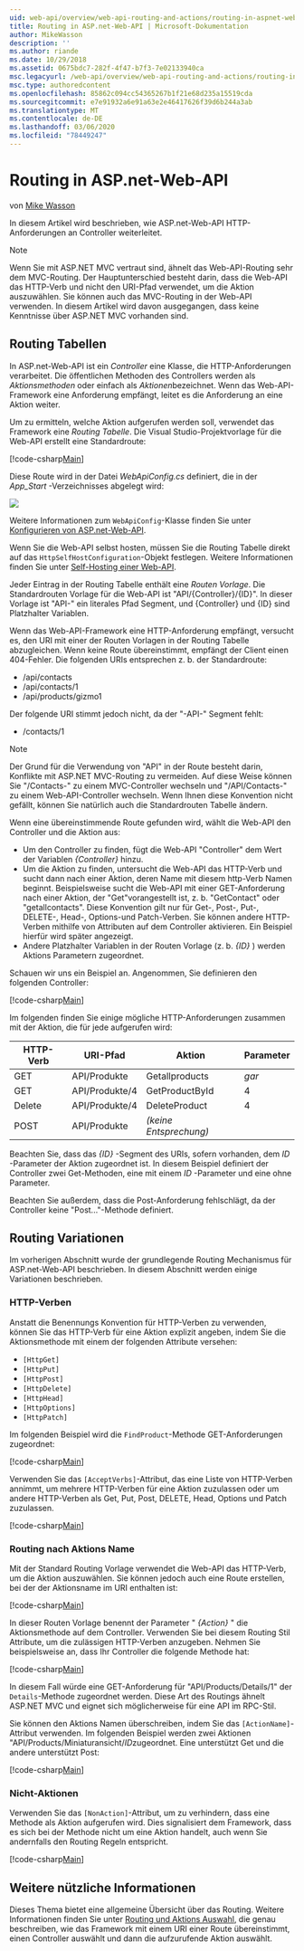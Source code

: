 ```yaml
---
uid: web-api/overview/web-api-routing-and-actions/routing-in-aspnet-web-api
title: Routing in ASP.net-Web-API | Microsoft-Dokumentation
author: MikeWasson
description: ''
ms.author: riande
ms.date: 10/29/2018
ms.assetid: 0675bdc7-282f-4f47-b7f3-7e02133940ca
msc.legacyurl: /web-api/overview/web-api-routing-and-actions/routing-in-aspnet-web-api
msc.type: authoredcontent
ms.openlocfilehash: 85862c094cc54365267b1f21e68d235a15519cda
ms.sourcegitcommit: e7e91932a6e91a63e2e46417626f39d6b244a3ab
ms.translationtype: MT
ms.contentlocale: de-DE
ms.lasthandoff: 03/06/2020
ms.locfileid: "78449247"
---
```

# <a name="routing-in-aspnet-web-api"></a>Routing in ASP.net-Web-API

von [Mike Wasson](https://github.com/MikeWasson)

In diesem Artikel wird beschrieben, wie ASP.net-Web-API HTTP-Anforderungen an Controller weiterleitet.

> [!NOTE]
> Wenn Sie mit ASP.NET MVC vertraut sind, ähnelt das Web-API-Routing sehr dem MVC-Routing. Der Hauptunterschied besteht darin, dass die Web-API das HTTP-Verb und nicht den URI-Pfad verwendet, um die Aktion auszuwählen. Sie können auch das MVC-Routing in der Web-API verwenden. In diesem Artikel wird davon ausgegangen, dass keine Kenntnisse über ASP.NET MVC vorhanden sind.

## <a name="routing-tables"></a>Routing Tabellen

In ASP.net-Web-API ist ein *Controller* eine Klasse, die HTTP-Anforderungen verarbeitet. Die öffentlichen Methoden des Controllers werden als *Aktionsmethoden* oder einfach als *Aktionen*bezeichnet. Wenn das Web-API-Framework eine Anforderung empfängt, leitet es die Anforderung an eine Aktion weiter.

Um zu ermitteln, welche Aktion aufgerufen werden soll, verwendet das Framework eine *Routing Tabelle*. Die Visual Studio-Projektvorlage für die Web-API erstellt eine Standardroute:

[!code-csharp[Main](routing-in-aspnet-web-api/samples/sample1.cs)]

Diese Route wird in der Datei *WebApiConfig.cs* definiert, die in der *App\_Start* -Verzeichnisses abgelegt wird:

![](routing-in-aspnet-web-api/_static/image1.png)

Weitere Informationen zum `WebApiConfig`-Klasse finden Sie unter [Konfigurieren von ASP.net-Web-API](../advanced/configuring-aspnet-web-api.md).

Wenn Sie die Web-API selbst hosten, müssen Sie die Routing Tabelle direkt auf das `HttpSelfHostConfiguration`-Objekt festlegen. Weitere Informationen finden Sie unter [Self-Hosting einer Web-API](../older-versions/self-host-a-web-api.md).

Jeder Eintrag in der Routing Tabelle enthält eine *Routen Vorlage*. Die Standardrouten Vorlage für die Web-API ist &quot;API/{Controller}/{ID}&quot;. In dieser Vorlage ist &quot;API-&quot; ein literales Pfad Segment, und {Controller} und {ID} sind Platzhalter Variablen.

Wenn das Web-API-Framework eine HTTP-Anforderung empfängt, versucht es, den URI mit einer der Routen Vorlagen in der Routing Tabelle abzugleichen. Wenn keine Route übereinstimmt, empfängt der Client einen 404-Fehler. Die folgenden URIs entsprechen z. b. der Standardroute:

- /api/contacts
- /api/contacts/1
- /api/products/gizmo1

Der folgende URI stimmt jedoch nicht, da der &quot;-API-&quot; Segment fehlt:

- /contacts/1

> [!NOTE]
> Der Grund für die Verwendung von "API" in der Route besteht darin, Konflikte mit ASP.NET MVC-Routing zu vermeiden. Auf diese Weise können Sie &quot;/Contacts-&quot; zu einem MVC-Controller wechseln und &quot;/API/Contacts-&quot; zu einem Web-API-Controller wechseln. Wenn Ihnen diese Konvention nicht gefällt, können Sie natürlich auch die Standardrouten Tabelle ändern.

Wenn eine übereinstimmende Route gefunden wird, wählt die Web-API den Controller und die Aktion aus:

- Um den Controller zu finden, fügt die Web-API &quot;Controller&quot; dem Wert der Variablen *{Controller}* hinzu.
- Um die Aktion zu finden, untersucht die Web-API das HTTP-Verb und sucht dann nach einer Aktion, deren Name mit diesem http-Verb Namen beginnt. Beispielsweise sucht die Web-API mit einer GET-Anforderung nach einer Aktion, der &quot;Get&quot;vorangestellt ist, z. b. &quot;GetContact&quot; oder &quot;getallcontacts&quot;. Diese Konvention gilt nur für Get-, Post-, Put-, DELETE-, Head-, Options-und Patch-Verben. Sie können andere HTTP-Verben mithilfe von Attributen auf dem Controller aktivieren. Ein Beispiel hierfür wird später angezeigt.
- Andere Platzhalter Variablen in der Routen Vorlage (z. b. *{ID}* ) werden Aktions Parametern zugeordnet.

Schauen wir uns ein Beispiel an. Angenommen, Sie definieren den folgenden Controller:

[!code-csharp[Main](routing-in-aspnet-web-api/samples/sample2.cs)]

Im folgenden finden Sie einige mögliche HTTP-Anforderungen zusammen mit der Aktion, die für jede aufgerufen wird:

| HTTP-Verb | URI-Pfad | Aktion | Parameter |
| --- | --- | --- | --- |
| GET | API/Produkte | Getallproducts | *gar* |
| GET | API/Produkte/4 | GetProductById | 4 |
| Delete | API/Produkte/4 | DeleteProduct | 4 |
| POST | API/Produkte | *(keine Entsprechung)* |  |

Beachten Sie, dass das *{ID}* -Segment des URIs, sofern vorhanden, dem *ID* -Parameter der Aktion zugeordnet ist. In diesem Beispiel definiert der Controller zwei Get-Methoden, eine mit einem *ID* -Parameter und eine ohne Parameter.

Beachten Sie außerdem, dass die Post-Anforderung fehlschlägt, da der Controller keine &quot;Post...&quot;-Methode definiert.

## <a name="routing-variations"></a>Routing Variationen

Im vorherigen Abschnitt wurde der grundlegende Routing Mechanismus für ASP.net-Web-API beschrieben. In diesem Abschnitt werden einige Variationen beschrieben.

### <a name="http-verbs"></a>HTTP-Verben

Anstatt die Benennungs Konvention für HTTP-Verben zu verwenden, können Sie das HTTP-Verb für eine Aktion explizit angeben, indem Sie die Aktionsmethode mit einem der folgenden Attribute versehen:

- `[HttpGet]`
- `[HttpPut]`
- `[HttpPost]`
- `[HttpDelete]`
- `[HttpHead]`
- `[HttpOptions]`
- `[HttpPatch]`

Im folgenden Beispiel wird die `FindProduct`-Methode GET-Anforderungen zugeordnet:

[!code-csharp[Main](routing-in-aspnet-web-api/samples/sample3.cs)]

Verwenden Sie das `[AcceptVerbs]`-Attribut, das eine Liste von HTTP-Verben annimmt, um mehrere HTTP-Verben für eine Aktion zuzulassen oder um andere HTTP-Verben als Get, Put, Post, DELETE, Head, Options und Patch zuzulassen.

[!code-csharp[Main](routing-in-aspnet-web-api/samples/sample4.cs)]

<a id="routing_by_action_name"></a>
### <a name="routing-by-action-name"></a>Routing nach Aktions Name

Mit der Standard Routing Vorlage verwendet die Web-API das HTTP-Verb, um die Aktion auszuwählen. Sie können jedoch auch eine Route erstellen, bei der der Aktionsname im URI enthalten ist:

[!code-csharp[Main](routing-in-aspnet-web-api/samples/sample5.cs)]

In dieser Routen Vorlage benennt der Parameter " *{Action}* " die Aktionsmethode auf dem Controller. Verwenden Sie bei diesem Routing Stil Attribute, um die zulässigen HTTP-Verben anzugeben. Nehmen Sie beispielsweise an, dass Ihr Controller die folgende Methode hat:

[!code-csharp[Main](routing-in-aspnet-web-api/samples/sample6.cs)]

In diesem Fall würde eine GET-Anforderung für "API/Products/Details/1" der `Details`-Methode zugeordnet werden. Diese Art des Routings ähnelt ASP.NET MVC und eignet sich möglicherweise für eine API im RPC-Stil.

Sie können den Aktions Namen überschreiben, indem Sie das `[ActionName]`-Attribut verwenden. Im folgenden Beispiel werden zwei Aktionen &quot;API/Products/Miniaturansicht/*ID*zugeordnet. Eine unterstützt Get und die andere unterstützt Post:

[!code-csharp[Main](routing-in-aspnet-web-api/samples/sample7.cs)]

### <a name="non-actions"></a>Nicht-Aktionen

Verwenden Sie das `[NonAction]`-Attribut, um zu verhindern, dass eine Methode als Aktion aufgerufen wird. Dies signalisiert dem Framework, dass es sich bei der Methode nicht um eine Aktion handelt, auch wenn Sie andernfalls den Routing Regeln entspricht.

[!code-csharp[Main](routing-in-aspnet-web-api/samples/sample8.cs)]

## <a name="further-reading"></a>Weitere nützliche Informationen

Dieses Thema bietet eine allgemeine Übersicht über das Routing. Weitere Informationen finden Sie unter [Routing und Aktions Auswahl](routing-and-action-selection.md), die genau beschreiben, wie das Framework mit einem URI einer Route übereinstimmt, einen Controller auswählt und dann die aufzurufende Aktion auswählt.
